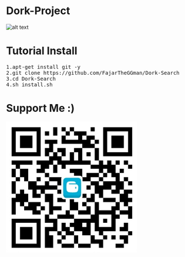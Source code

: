 # Dork-Project

![alt text](https://github.com/FajarTheGGman/Dork-Search/blob/master/.img/pict.jpg)

# Tutorial Install
<pre>
1.apt-get install git -y
2.git clone https://github.com/FajarTheGGman/Dork-Search
3.cd Dork-Search
4.sh install.sh
</pre>

# Support Me :)
![donate](https://raw.githubusercontent.com/FajarTheGGman/F-Tools/master/.images/donate.jpeg)
